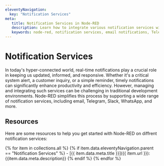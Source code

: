```yaml
---
eleventyNavigation:
  key: "Notification Services"
meta:
   title: Notification Services in Node-RED
   description: Learn how to integrate various notification services with Node-RED for real-time alerts and messaging.
   keywords: node-red, notification services, email notifications, Telegram notifications, Slack notifications, WhatsApp notifications
---
```


# Notification Services

In today's hyper-connected world, real-time notifications play a crucial role in keeping us updated, informed, and responsive. Whether it's a critical system alert, a customer inquiry, or a simple reminder, timely notifications can significantly enhance productivity and efficiency. However, managing and integrating such services can be challenging in traditional development environments. Node-RED simplifies this process by supporting a wide range of notification services, including email, Telegram, Slack, WhatsApp, and more.

## Resources

Here are some resources to help you get started with Node-RED on diffrent notification services:

{% for item in collections.all %}
  {% if item.data.eleventyNavigation.parent == "Notification Services" %}
    - [{{ item.data.meta.title }}]({{ item.url }}): {{item.data.meta.description}}
  {% endif %}
{% endfor %}